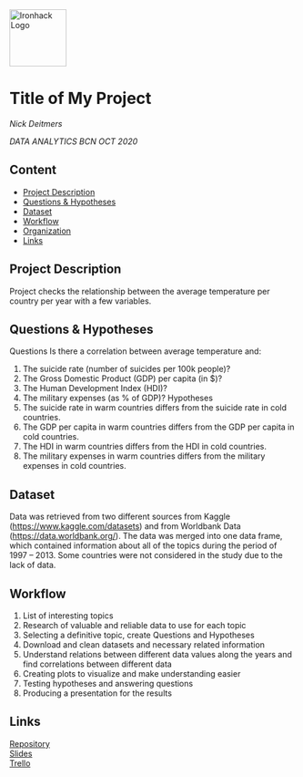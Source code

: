 <img src="https://bit.ly/2VnXWr2" alt="Ironhack Logo" width="100"/>

# Title of My Project
*Nick Deitmers*

*DATA ANALYTICS BCN OCT 2020*

## Content
- [Project Description](#project-description)
- [Questions & Hypotheses](#questions-hypotheses)
- [Dataset](#dataset)
- [Workflow](#workflow)
- [Organization](#organization)
- [Links](#links)

## Project Description
Project checks the relationship between the average temperature per country per year with a few variables.

## Questions & Hypotheses
Questions
Is there a correlation between average temperature and:
1.	The suicide rate (number of suicides per 100k people)?
2.	The Gross Domestic Product (GDP) per capita (in $)?
3.	The Human Development Index (HDI)?
4.	The military expenses (as % of GDP)?
Hypotheses
1.	The suicide rate in warm countries differs from the suicide rate in cold countries.
2.	The GDP per capita in warm countries differs from the GDP per capita in cold countries.
3.	The HDI in warm countries differs from the HDI in cold countries.
4.	The military expenses in warm countries differs from the military expenses in cold countries.


## Dataset
Data was retrieved from two different sources from Kaggle (https://www.kaggle.com/datasets) and from Worldbank Data (https://data.worldbank.org/). The data was merged into one data frame, which contained information about all of the topics during the period of 1997 – 2013.  Some countries were not considered in the study due to the lack of data.

## Workflow
1.	List of interesting topics
2.	Research of valuable and reliable data to use for each topic
3.	Selecting a definitive topic, create Questions and Hypotheses
4.	Download and clean datasets and necessary related information
5.	Understand relations between different data values along the years and find correlations between different data
6.	Creating plots to visualize and make understanding easier
7.	Testing hypotheses and answering questions
8.	Producing a presentation for the results

## Links
[Repository](https://github.com/NickDeitmers/Project-Week-5-Your-Own-Project)  
[Slides](https://slides.com/)  
[Trello](https://trello.com/en)  
